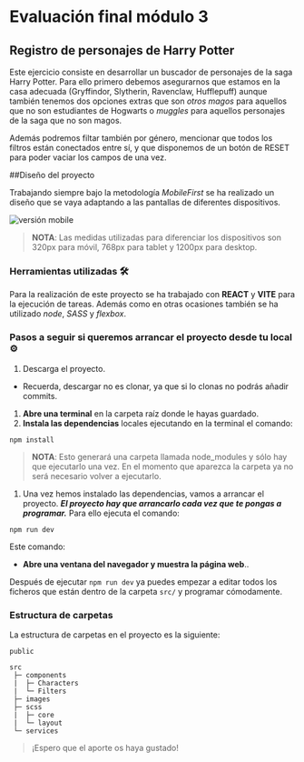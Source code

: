 
# Evaluación final módulo 3
## Registro de personajes de Harry Potter

Este ejercicio consiste en desarrollar un buscador de personajes de la saga Harry Potter. 
Para ello primero debemos asegurarnos que estamos en la casa adecuada (Gryffindor, Slytherin, Ravenclaw, Hufflepuff) aunque también tenemos dos opciones extras que son *otros magos* para aquellos que no son estudiantes de Hogwarts o *muggles* para aquellos personajes de la saga que no son magos. 

Además podremos filtar también por género, mencionar que todos los filtros están conectados entre sí, y que disponemos de un botón de RESET para poder vaciar los campos de una vez.

##Diseño del proyecto

Trabajando siempre bajo la metodología *MobileFirst* se ha realizado un diseño que se vaya adaptando a las pantallas de diferentes dispositivos.

![versión mobile]()

>**NOTA**: Las medidas utilizadas para diferenciar los dispositivos son 320px para móvil, 768px para tablet y 1200px para desktop.


### Herramientas utilizadas 🛠️

Para la realización de este proyecto se ha trabajado con **REACT** y **VITE** para la ejecución de tareas. Además  como en otras ocasiones también se ha utilizado *node*, *SASS* y *flexbox*.


### Pasos a seguir si queremos arrancar el proyecto desde tu local ⚙️

1. Descarga el proyecto.

- Recuerda, descargar no es clonar, ya que si lo clonas no podrás añadir commits.

1. **Abre una terminal** en la carpeta raíz donde le hayas guardado.
1. **Instala las dependencias** locales ejecutando en la terminal el comando:

```
npm install
```

> **NOTA**: Esto generará una carpeta llamada node_modules y sólo hay que ejecutarlo una vez. En el momento que aparezca la carpeta ya no será necesario volver a ejecutarlo.

1. Una vez hemos instalado las dependencias, vamos a arrancar el proyecto. **_El proyecto hay que arrancarlo cada vez que te pongas a programar._** Para ello ejecuta el comando:

```
npm run dev
```

Este comando:

- **Abre una ventana del navegador y muestra la página web**..

Después de ejecutar `npm run dev` ya puedes empezar a editar todos los ficheros que están dentro de la carpeta `src/` y programar cómodamente.

### Estructura de carpetas

La estructura de carpetas en el proyecto es la siguiente:

```
public

src
 ├─ components
 |  ├─ Characters
 |  └─ Filters
 ├─ images
 ├─ scss 
 |  ├─ core
 |  └─ layout
 └─ services

```

> ¡Espero que el aporte os haya gustado!